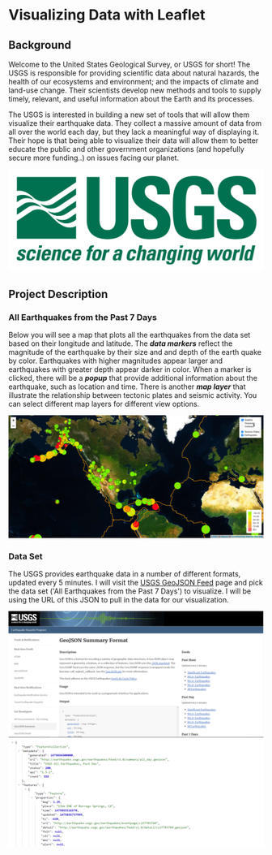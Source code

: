 # Visualizing Data with Leaflet

## Background

Welcome to the United States Geological Survey, or USGS for short! The USGS is responsible for providing scientific data about natural hazards, the health of our ecosystems and environment; and the impacts of climate and land-use change. Their scientists develop new methods and tools to supply timely, relevant, and useful information about the Earth and its processes. 

The USGS is interested in building a new set of tools that will allow them visualize their earthquake data. They collect a massive amount of data from all over the world each day, but they lack a meaningful way of displaying it. Their hope is that being able to visualize their data will allow them to better educate the public and other government organizations (and hopefully secure more funding..) on issues facing our planet.

![1-Logo](Images/1-Logo.png)


## Project Description

### All Earthquakes from the Past 7 Days

Below you will see a map that plots all the earthquakes from the data set based on their longitude and latitude. The ***data markers*** reflect the magnitude of the earthquake by their size and and depth of the earth quake by color. Earthquakes with higher magnitudes appear larger and earthquakes with greater depth appear darker in color. When a marker is clicked, there will be a ***popup*** that provide additional information about the earthquake, such as location and time. There is another ***map layer*** that illustrate the relationship between tectonic plates and seismic activity. You can select different map layers for different view options.

![5-Advanced](Images/5-Advanced.png)


### Data Set

The USGS provides earthquake data in a number of different formats, updated every 5 minutes. I will visit the [USGS GeoJSON Feed](http://earthquake.usgs.gov/earthquakes/feed/v1.0/geojson.php) page and pick the data set ('All Earthquakes from the Past 7 Days') to visualize. I will be using the URL of this JSON to pull in the data for our visualization.

![3-Data](Images/3-Data.png)
![4-JSON](Images/4-JSON.png)


